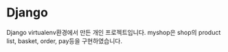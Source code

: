 # Django
Django virtualenv환경에서 만든 개인 프로젝트입니다.
myshop은 shop의 product list, basket, order, pay등을 구현하였습니다.
